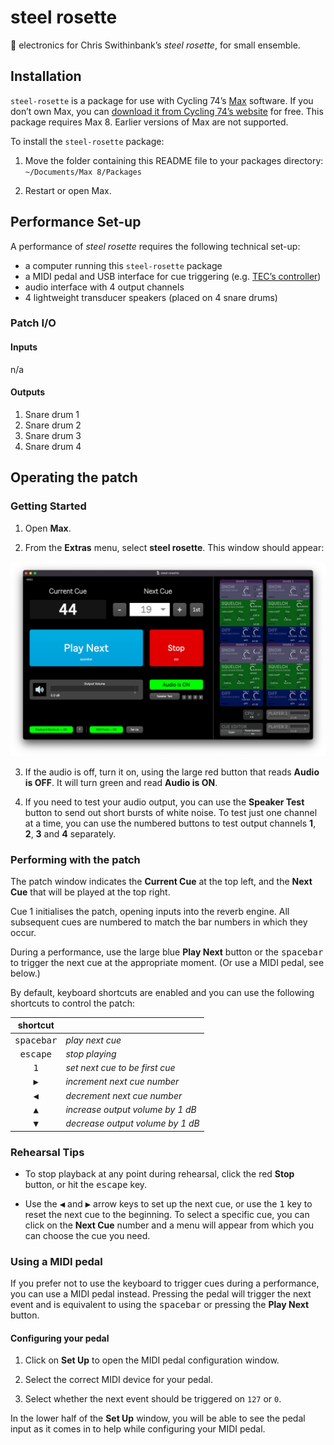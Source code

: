 # steel rosette

🎻 electronics for Chris Swithinbank’s _steel rosette_, for small ensemble.

## Installation

`steel-rosette` is a package for use with Cycling 74’s [Max](https://cycling74.com/products/max/) software. If you don’t own Max, you can [download it from Cycling 74’s website](https://cycling74.com/downloads/) for free. This package requires Max 8. Earlier versions of Max are not supported.

To install the `steel-rosette` package:

1. Move the folder containing this README file to your packages directory:
   `~/Documents/Max 8/Packages`

2. Restart or open Max.

## Performance Set-up

A performance of _steel rosette_ requires the following technical set-up:

- a computer running this `steel-rosette` package
- a MIDI pedal and USB interface for cue triggering (e.g. [TEC’s controller](https://www.tecontrol.se/products/usb-midi-pedal-controller))
- audio interface with 4 output channels
- 4 lightweight transducer speakers (placed on 4 snare drums)

### Patch I/O

#### Inputs

n/a

#### Outputs

1. Snare drum 1
2. Snare drum 2
3. Snare drum 3
4. Snare drum 4

## Operating the patch

### Getting Started

1. Open **Max**.

2. From the **Extras** menu, select **steel rosette**. This window should appear:

![Screenshot of steel rosette patch running in Max 8.](media/patch-screenshot.png)

3. If the audio is off, turn it on, using the large red button that reads **Audio is OFF**. It will turn green and read **Audio is ON**.

4. If you need to test your audio output, you can use the **Speaker Test** button to send out short bursts of white noise. To test just one channel at a time, you can use the numbered buttons to test output channels **1**, **2**, **3** and **4** separately.

### Performing with the patch

The patch window indicates the **Current Cue** at the top left, and the **Next Cue** that will be played at the top right.

Cue 1 initialises the patch, opening inputs into the reverb engine. All subsequent cues are numbered to match the bar numbers in which they occur.

During a performance, use the large blue **Play Next** button or the <kbd>spacebar</kbd> to trigger the next cue at the appropriate moment. (Or use a MIDI pedal, see below.)

By default, keyboard shortcuts are enabled and you can use the following shortcuts to control the patch:

|      shortcut       |                                  |
| :-----------------: | :------------------------------- |
| <kbd>spacebar</kbd> | _play next cue_                  |
|  <kbd>escape</kbd>  | _stop playing_                   |
|    <kbd>1</kbd>     | _set next cue to be first cue_   |
|    <kbd>▶</kbd>     | _increment next cue number_      |
|    <kbd>◀</kbd>     | _decrement next cue number_      |
|    <kbd>▲</kbd>     | _increase output volume by 1 dB_ |
|    <kbd>▼</kbd>     | _decrease output volume by 1 dB_ |

### Rehearsal Tips

- To stop playback at any point during rehearsal, click the red **Stop** button, or hit the <kbd>escape</kbd> key.

- Use the <kbd>◀</kbd> and <kbd>▶</kbd> arrow keys to set up the next cue, or use the <kbd>1</kbd> key to reset the next cue to the beginning. To select a specific cue, you can click on the **Next Cue** number and a menu will appear from which you can choose the cue you need.

### Using a MIDI pedal

If you prefer not to use the keyboard to trigger cues during a performance,
you can use a MIDI pedal instead. Pressing the pedal will trigger the next event
and is equivalent to using the <kbd>spacebar</kbd> or pressing the **Play Next**
button.

#### Configuring your pedal

1. Click on **Set Up** to open the MIDI pedal configuration window.

2. Select the correct MIDI device for your pedal.

3. Select whether the next event should be triggered on `127` or `0`.

In the lower half of the **Set Up** window, you will be able to see the pedal
input as it comes in to help while configuring your MIDI pedal.
